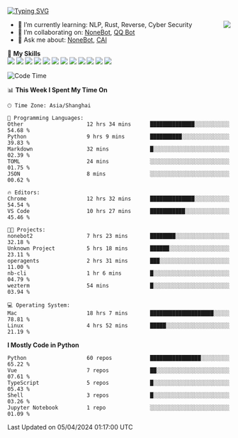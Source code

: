 [![Typing SVG](https://readme-typing-svg.herokuapp.com?size=25&duration=2500&color=8C43EA&vCenter=true&width=200&height=40&lines=Hi+there+%F0%9F%91%8B%F0%9F%8F%BB;I'm+yanyongyu)](https://git.io/typing-svg)

<a href="#">
  <img align="right" src="https://github-readme-stats.vercel.app/api?username=yanyongyu&count_private=true&show_icons=true&bg_color=15,f2f7fd,E0EAFC" />
</a>

- 🌱 I’m currently learning: NLP, Rust, Reverse, Cyber Security
- 👯 I’m collaborating on: [NoneBot](https://github.com/nonebot), [QQ Bot](https://github.com/Mrs4s/go-cqhttp)
- 💬 Ask me about: [NoneBot](https://github.com/nonebot), [CAI](https://github.com/cscs181/CAI)

🌟 **My Skills**  
![](https://img.shields.io/badge/-Python-3e74a2?style=flat-square&logo=Python&logoColor=fff)
![](https://img.shields.io/badge/-TypeScript-3178C6?style=flat-square&logo=TypeScript&logoColor=fff)
![](https://img.shields.io/badge/-Vue-4fc08d?style=flat-square&logo=Vue.js&logoColor=fff)
![](https://img.shields.io/badge/-React-2d98ce?style=flat-square&logo=React&logoColor=fff)
![](https://img.shields.io/badge/-FastAPI-009688?style=flat-square&logo=FastAPI&logoColor=fff)
![](https://img.shields.io/badge/-Linux-000000?style=flat-square&logo=Linux&logoColor=fff)
![](https://img.shields.io/badge/-Docker-2496ED?style=flat-square&logo=Docker&logoColor=fff)
![](https://img.shields.io/badge/-Kubernetes-326CE5?style=flat-square&logo=Kubernetes&logoColor=fff)
![](https://img.shields.io/badge/-GitHub%20Actions-2088FF?style=flat-square&logo=GitHubActions&logoColor=fff)
![](https://img.shields.io/badge/-PostgreSQL-4169E1?style=flat-square&logo=PostgreSQL&logoColor=fff)
![](https://img.shields.io/badge/-Redis-DC382D?style=flat-square&logo=Redis&logoColor=fff)
![](https://img.shields.io/badge/-MongoDB-47A248?style=flat-square&logo=MongoDB&logoColor=fff)

<!--START_SECTION:waka-->
![Code Time](http://img.shields.io/badge/Code%20Time-5%2C967%20hrs%2032%20mins-blue)

📊 **This Week I Spent My Time On** 

```text
🕑︎ Time Zone: Asia/Shanghai

💬 Programming Languages: 
Other                    12 hrs 34 mins      ██████████████░░░░░░░░░░░   54.68 % 
Python                   9 hrs 9 mins        ██████████░░░░░░░░░░░░░░░   39.83 % 
Markdown                 32 mins             █░░░░░░░░░░░░░░░░░░░░░░░░   02.39 % 
TOML                     24 mins             ░░░░░░░░░░░░░░░░░░░░░░░░░   01.75 % 
JSON                     8 mins              ░░░░░░░░░░░░░░░░░░░░░░░░░   00.62 % 

🔥 Editors: 
Chrome                   12 hrs 32 mins      ██████████████░░░░░░░░░░░   54.54 % 
VS Code                  10 hrs 27 mins      ███████████░░░░░░░░░░░░░░   45.46 % 

🐱‍💻 Projects: 
nonebot2                 7 hrs 23 mins       ████████░░░░░░░░░░░░░░░░░   32.18 % 
Unknown Project          5 hrs 18 mins       ██████░░░░░░░░░░░░░░░░░░░   23.11 % 
operagents               2 hrs 31 mins       ███░░░░░░░░░░░░░░░░░░░░░░   11.00 % 
nb-cli                   1 hr 6 mins         █░░░░░░░░░░░░░░░░░░░░░░░░   04.79 % 
wezterm                  54 mins             █░░░░░░░░░░░░░░░░░░░░░░░░   03.94 % 

💻 Operating System: 
Mac                      18 hrs 7 mins       ████████████████████░░░░░   78.81 % 
Linux                    4 hrs 52 mins       █████░░░░░░░░░░░░░░░░░░░░   21.19 % 
```

**I Mostly Code in Python** 

```text
Python                   60 repos            ████████████████░░░░░░░░░   65.22 % 
Vue                      7 repos             ██░░░░░░░░░░░░░░░░░░░░░░░   07.61 % 
TypeScript               5 repos             █░░░░░░░░░░░░░░░░░░░░░░░░   05.43 % 
Shell                    3 repos             █░░░░░░░░░░░░░░░░░░░░░░░░   03.26 % 
Jupyter Notebook         1 repo              ░░░░░░░░░░░░░░░░░░░░░░░░░   01.09 % 
```




 Last Updated on 05/04/2024 01:17:00 UTC
<!--END_SECTION:waka-->
